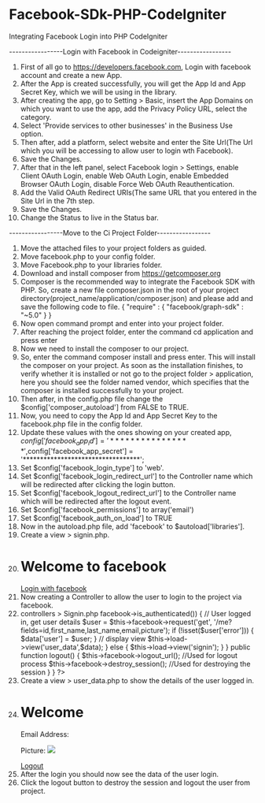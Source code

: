 # Facebook-SDk-PHP-CodeIgniter
Integrating Facebook Login into PHP CodeIgniter

-----------------Login with Facebook in Codeigniter-----------------

1. First of all go to https://developers.facebook.com, Login with facebook account and create a new App.
2. After the App is created successfully, you will get the App Id and App Secret Key, which we will be using in the library.
3. After creating the app, go to Setting > Basic, insert the App Domains on which you want to use the app, add the Privacy Policy URL, select the category.
4. Select 'Provide services to other businesses' in the Business Use option.
5. Then after, add a platform, select website and enter the Site Url(The Url which you will be accessing to allow user to login wth Facebook).
6. Save the Changes.
7. After that in the left panel, select Facebook login > Settings, enable Client OAuth Login, enable Web OAuth Login, enable Embedded Browser OAuth Login, disable Force Web OAuth Reauthentication.
8. Add the Valid OAuth Redirect URIs(The same URL that you entered in the Site Url in the 7th step.
9. Save the Changes.
10. Change the Status to live in the Status bar.

-----------------Move to the Ci Project Folder-----------------

1. Move the attached files to your project folders as guided.
2. Move facebook.php to your config folder.
3. Move Facebook.php to your libraries folder.
4. Download and install composer from https://getcomposer.org
5. Composer is the recommended way to integrate the Facebook SDK with PHP. So, create a new file composer.json in the root of your project directory(project_name/application/composer.json) and please add and save the following code to file.
	{
    		"require" : {
        		"facebook/graph-sdk" : "~5.0"
    		}
	}
6. Now open command prompt and enter into your project folder.
7. After reaching the project folder, enter the command
	cd application
and press enter
8. Now we need to install the composer to our project.
9. So, enter the command 
	composer install
and press enter. This will install the composer on your project. As soon as the installation finishes, to verify whether it is installed or not go to the project folder > application, here you should see the folder named vendor, which specifies that the composer is installed successfully to your project.
10. Then after, in the config.php file change the $config['composer_autoload'] from FALSE to TRUE.
11. Now, you need to copy the App Id and App Secret Key to the facebook.php file in the config folder.
12. Update these values with the ones showing on your created app, $config['facebook_app_id'] = '****************',$config['facebook_app_secret'] = '**********************************';
13. Set $config['facebook_login_type'] to 'web'.
14. Set $config['facebook_login_redirect_url'] to the Controller name which will be redirected after clicking the login button.
15. Set $config['facebook_logout_redirect_url'] to the Controller name which will be redirected after the logout event.
16. Set $config['facebook_permissions'] to array('email')
17. Set $config['facebook_auth_on_load'] to TRUE
18. Now in the autoload.php file, add 'facebook' to $autoload['libraries'].
19. Create a view > signin.php.
20. <h1>Welcome to facebook</h1>
	<a href="<?php echo $this->facebook->login_url(); ?>">Login with facebook</a>
21. Now creating a Controller to allow the user to login to the project via facebook.
22. controllers > Signin.php
	<?php

	class Signin extends CI_Controller
	{
		public function index()
		{
			// Check if user is logged in
			if ($this->facebook->is_authenticated())
			{
				// User logged in, get user details
				$user = $this->facebook->request('get', '/me?fields=id,first_name,last_name,email,picture');
				if (!isset($user['error']))
				{
					$data['user'] = $user;
				}
				// display view
				$this->load->view('user_data',$data);
			}
			else
			{
				$this->load->view('signin');
			}
		}
		public function logout()
		{
			$this->facebook->logout_url(); //Used for logout process
			$this->facebook->destroy_session(); //Used for destroying the session

		}
	}
	?>
23. Create a view > user_data.php to show the details of the user logged in.
24. <h1>Welcome <?=$user['first_name'].' '.$user['last_name']; ?></h1>
	<p>Email Address: <?= $user['email'];?></p>
	<p>Picture: <img src="<?=$user['picture']['data']['url'];?>"></p>
	<a href="<?= base_url(); ?>Signin/logout">Logout</a>
25. After the login you should now see the data of the user login.
26. Click the logout button to destroy the session and logout the user from project.

